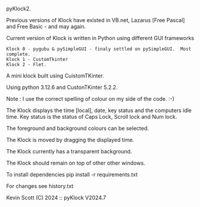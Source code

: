 pyKlock2.

Previous versions of Klock have existed in VB.net, Lazarus [Free Pascal] and Free Basic - and may again.

Current version of Klock is written in Python using different GUI frameworks

    Klock 0 - pygubu & pySimpleGUI - finaly settled on pySimpleGUI.  Most complete.
    Klock 1 - CustomTkinter
    Klock 2 - Flet.

A mini klock built using CuistomTKinter.

Using python 3.12.6 and CustonTKinter 5.2.2.

Note : I use the correct spelling of colour on my side of the code.  :-)



The Klock displays the time [local], date, key status and the computers idle time.
 Key status is the status of Caps Lock, Scroll lock and Num lock.


The foreground and background colours can be selected.

The Klock is moved by dragging the displayed time.

The Klock currently has a transparent background.

The Klock should remain on top of other other windows.





To install dependencies pip install -r requirements.txt

For changes see history.txt

Kevin Scott (C) 2024 :: pyKlock V2024.7
